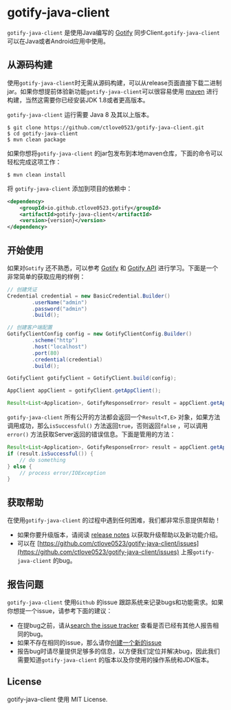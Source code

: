 # gotify-java-client

`gotify-java-client` 是使用Java编写的 [Gotify](https://gotify.net/) 同步Client.`gotify-java-client` 可以在Java或者Android应用中使用。

## 从源码构建

使用`gotify-java-client`时无需从源码构建，可以从release页面直接下载二进制jar。如果你想提前体验新功能`gotify-java-client`可以很容易使用 [maven](https://maven.apache.org/) 进行构建，当然这需要你已经安装JDK 1.8或者更高版本。

`gotify-java-client` 运行需要 Java 8 及其以上版本。

~~~shell
$ git clone https://github.com/ctlove0523/gotify-java-client.git
$ cd gotify-java-client
$ mvn clean package
~~~

如果你想将`gotify-java-client` 的jar包发布到本地maven仓库，下面的命令可以轻松完成这项工作：

~~~shell
$ mvn clean install
~~~

将 `gotify-java-client` 添加到项目的依赖中：

~~~xml
<dependency>
	<groupId>io.github.ctlove0523.gotify</groupId>
	<artifactId>gotify-java-client</artifactId>
	<version>{version}</version>
</dependency>
~~~



## 开始使用

如果对`Gotify` 还不熟悉，可以参考 [Gotify](https://gotify.net/) 和 [Gotify API](https://gotify.net/api-docs) 进行学习。下面是一个非常简单的获取应用的样例：

```java
// 创建凭证
Credential credential = new BasicCredential.Builder()
		.userName("admin")
		.password("admin")
		.build();

// 创建客户端配置
GotifyClientConfig config = new GotifyClientConfig.Builder()
		.scheme("http")
		.host("localhost")
		.port(80)
		.credential(credential)
		.build();

GotifyClient gotifyClient = GotifyClient.build(config);

AppClient appClient = gotifyClient.getAppClient();

Result<List<Application>, GotifyResponseError> result = appClient.getApplications();
```

`gotify-java-client` 所有公开的方法都会返回一个`Result<T,E>` 对象，如果方法调用成功，那么`isSuccessful()` 方法返回`true`，否则返回`false` ，可以调用`error()` 方法获取Server返回的错误信息。下面是管用的方法：

~~~java
Result<List<Application>, GotifyResponseError> result = appClient.getApplications();
if (result.isSuccessful()) {
	// do something
} else {
	// process error/IOException
}
~~~

## 获取帮助

在使用`gotify-java-client` 的过程中遇到任何困难，我们都非常乐意提供帮助！

* 如果你要升级版本，请阅读 [release notes](https://github.com/ctlove0523/gotify-java-client/releases) 以获取升级帮助以及新功能介绍。
* 可以在 [https://github.com/ctlove0523/gotify-java-client/issues](https://github.com/ctlove0523/gotify-java-client/issues) 上报`gotify-java-client` 的bug。

## 报告问题

`gotify-java-client` 使用`Github` 的issue 跟踪系统来记录bugs和功能需求。如果你想提一个issue，请参考下面的建议：

* 在提bug之前，请从[search the issue tracker](https://github.com/ctlove0523/gotify-java-client/search?type=Issues) 查看是否已经有其他人报告相同的bug。
* 如果不存在相同的issue，那么请你[创建一个新的issue]((https://github.com/ctlove0523/gotify-java-client/issues/new/choose))
* 报告bug时请尽量提供足够多的信息，以方便我们定位并解决bug，因此我们需要知道`gotify-java-client` 的版本以及你使用的操作系统和JDK版本。

## License

gotify-java-client 使用 MIT License.

